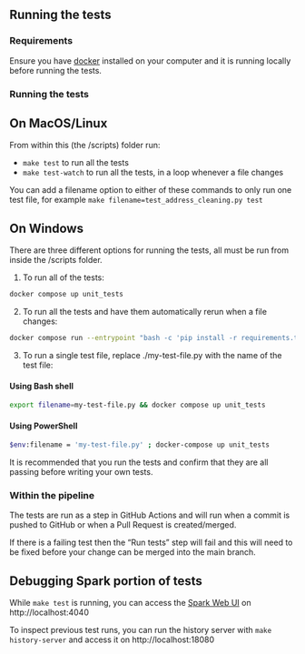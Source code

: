## Running the tests

### Requirements

Ensure you have [docker][docker-install] installed on your computer and it is running locally before running the tests.

[docker-install]: https://docs.docker.com/get-docker/

### Running the tests

## On MacOS/Linux

From within this (the /scripts) folder run:
  - `make test` to run all the tests
  - `make test-watch` to run all the tests, in a loop whenever a file changes

You can add a filename option to either of these commands to only run one test file, for example `make filename=test_address_cleaning.py test`

## On Windows
There are three different options for running the tests, all must be run from inside the /scripts folder.

1. To run all of the tests:
```sh
docker compose up unit_tests
```

2. To run all the tests and have them automatically rerun when a file changes:
```sh
docker compose run --entrypoint "bash -c 'pip install -r requirements.test.txt  && pytest-watch'" unit_tests
```

3. To run a single test file, replace ./my-test-file.py with the name of the test file:

#### Using Bash shell
```sh
export filename=my-test-file.py && docker compose up unit_tests
```

#### Using PowerShell
```sh
$env:filename = 'my-test-file.py' ; docker-compose up unit_tests
```

It is recommended that you run the tests and confirm that they are all passing before writing your own tests.

### Within the pipeline

The tests are run as a step in GitHub Actions and will run when a commit is pushed to GitHub or when a Pull Request is created/merged.

If there is a failing test then the “Run tests” step will fail and this will need to be fixed before your change can be merged into the main branch.

## Debugging Spark portion of tests

While `make test` is running, you can access the [Spark Web UI][spark_web_ui] on http://localhost:4040

To inspect previous test runs, you can run the history server with `make history-server` and
access it on http://localhost:18080

[spark_web_ui]: https://spark.apache.org/docs/latest/monitoring.html#web-interfaces

